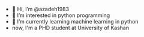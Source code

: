 - 👋 Hi, I’m @azadeh1983
- 👀 I’m interested in python programming
- 🌱 I’m currently learning machine learning in python
- now, I'm a PHD student at University of Kashan


<!---
azadeh1983/azadeh1983 is a ✨ special ✨ repository because its `README.md` (this file) appears on your GitHub profile.
You can click the Preview link to take a look at your changes.
--->
